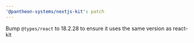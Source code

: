 ```yaml
---
'@pantheon-systems/nextjs-kit': patch
---
```


Bump `@types/react` to 18.2.28 to ensure it uses the same version as react-kit
